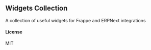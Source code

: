 ## Widgets Collection

A collection of useful widgets for Frappe and ERPNext integrations

#### License

MIT